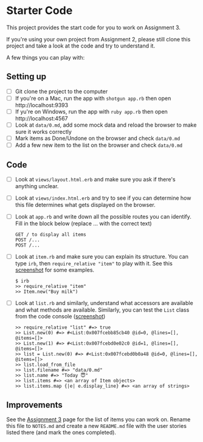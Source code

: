 # Starter Code

This project provides the start code for you to work on Assignment 3.

If you're using your own project from Assignment 2, please still clone this project and take a look at the code and try to understand it.

A few things you can play with:

## Setting up

- [ ] Git clone the project to the computer
- [ ] If you're on a Mac, run the app with `shotgun app.rb` then open http://localhost:9393
- [ ] If yu're on Windows, run the app with `ruby app.rb` then open http://localhost:4567
- [ ] Look at `data/0.md`, add some mock data and reload the browser to make sure it works correctly
- [ ] Mark items as Done/Undone on the browser and check `data/0.md`
- [ ] Add a few new item to the list on the browser and check `data/0.md`

## Code

- [ ] Look at `views/layout.html.erb` and make sure you ask if there's anything unclear.
- [ ] Look at `views/index.html.erb` and try to see if you can determine how this file determines what gets displayed on the browser.
- [ ] Look at `app.rb` and write down all the possible routes you can identify. Fill in the block below (replace ... with the correct text)

    ```
    GET / to display all items
    POST /...
    POST /...
    ```

- [ ] Look at `item.rb` and make sure you can explain its structure. You can type `irb`, then `require_relative "item"` to play with it. See this [screenshot](https://cl.ly/1F1v0p0v1m1y) for some examples.

    ```
    $ irb
    >> require_relative "item"
    >> Item.new("Buy milk")
    ```

- [ ] Look at `list.rb` and similarly, understand what accessors are available and what methods are available. Similarly, you can test the `List` class from the code console ([screenshot](https://cl.ly/0h2y0t2Z2m1O))

    ```
    >> require_relative "list" #=> true
    >> List.new(0) #=> #<List:0x007fcebb85cb40 @id=0, @lines=[], @items=[]>
    >> List.new(1) #=> #<List:0x007fcebd0e02c0 @id=1, @lines=[], @items=[]>
    >> list = List.new(0) #=> #<List:0x007fcebd0b0a48 @id=0, @lines=[], @items=[]>
    >> list.load_from_file
    >> list.filename #=> "data/0.md"
    >> list.name #=> "Today 😇"
    >> list.items #=> <an array of Item objects>
    >> list.items.map {|e| e.display_line} #=> <an array of strings>
    ```

## Improvements

See the [Assignment 3](http://learning.coderschool.vn/courses/_bootcamp_ruby/unit/3#!assignment) page for the list of items you can work on. Rename this file to `NOTES.md` and create a new `README.md` file with the user stories listed there (and mark the ones completed).